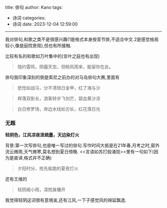 title: 俳句
author: Kano
tags:
  - 诗词
categories:
  - 诗词
date: 2023-12-04 12:59:00
---
我对俳句,和歌之类不是很感兴趣(1是格式本身按音节排,不适合中文.2是感觉格局较小,像是庭院景观),但也有所接触.

比较有名的和歌如万叶集中的(言叶之庭也有出现)

> 隐约雷鸣，阴霾天空。但盼风雨来，能留你在此。

俳句我印象深刻的倒是索尼之前办的对马岛俳句大赛,里面有
> 悲怆如战马，分不清旭日金甲，红了海与沙

> 辉落双影长，浪客转步飞剑芒，碧血黄沙凉

> 白日修罗场，岸边水线如刃长，红花落日光




### 无题
**轻阴色，江风凉夜泼疏墨，天边染灯火**

背景:第一次写俳句,也是唯一写过的俳句.写作时间大抵是在21年春,月考之时,窗外流云微雨,天气微寒,莫名想到夏日傍晚.
<<言语如苏打般涌现>>里有一句如下(因为是直译,格式并不正确)
> 夕阳时分，抢先偷跑的夏夜灯火

还有王维的
> 轻阴阁小雨，深院昼慵开

我觉得轻阴这词很有意境诶,还有江风,一下子感觉风的绵延飘逸.
